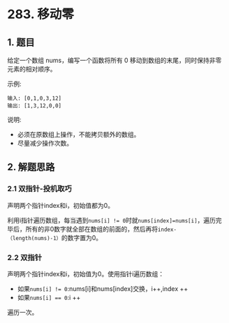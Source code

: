 # 283. 移动零

## 1. 题目

给定一个数组 nums，编写一个函数将所有 0 移动到数组的末尾，同时保持非零元素的相对顺序。

示例:
```
输入: [0,1,0,3,12]
输出: [1,3,12,0,0]
```
说明:

- 必须在原数组上操作，不能拷贝额外的数组。
- 尽量减少操作次数。

## 2. 解题思路

### 2.1 双指针-投机取巧

声明两个指针index和i，初始值都为0。

利用i指针遍历数组，每当遇到`nums[i] != 0`时就`nums[index]=nums[i]`，遍历完毕后，所有的非0数字就全部在数组的前面的，然后再将`index-（length(nums)-1）`的数字置为0。

### 2.2 双指针

声明两个指针index和i，初始值为0。使用指针i遍历数组：

- 如果`nums[i] != 0`:nums[i]和nums[index]交换，i++,index ++
- 如果`nums[i] == 0`:i ++

遍历一次。

